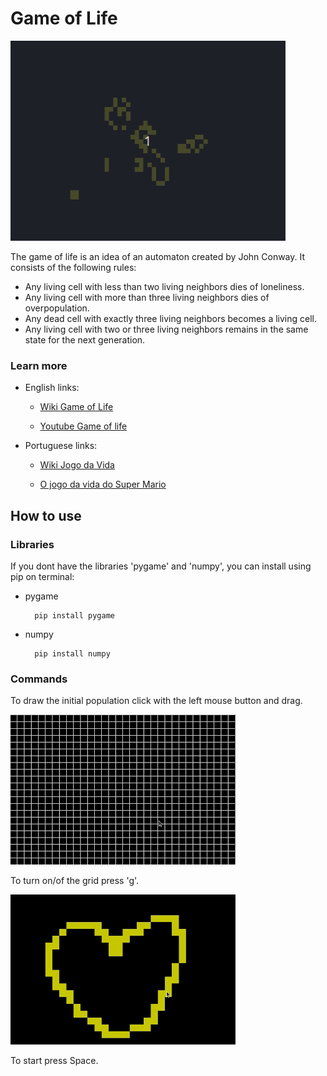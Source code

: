 # Game of Life

<img src= "https://github.com/EuReinoso/Conway-Automaton/blob/master/assets/continuous.gif" width = "440" height = "320" />

The game of life is an idea of an automaton created by John Conway. It consists of the following rules:

- Any living cell with less than two living neighbors dies of loneliness.
- Any living cell with more than three living neighbors dies of overpopulation.
- Any dead cell with exactly three living neighbors becomes a living cell.
- Any living cell with two or three living neighbors remains in the same state for the next generation.

### Learn more

- English links:
    
    - <a href= "https://en.wikipedia.org/wiki/Conway%27s_Game_of_Life">Wiki Game of Life</a>

    - <a href= "https://www.youtube.com/watch?v=C2vgICfQawE&t=200s">Youtube Game of life</a>
- Portuguese links:
    - <a href= "https://pt.wikipedia.org/wiki/Jogo_da_vida">Wiki Jogo da Vida</a>

    - <a href= "https://www.youtube.com/watch?v=qTwqL69PK_Y&t=122s">O jogo da vida do Super Mario</a>

## How to use

### Libraries
If you dont have the libraries 'pygame' and 'numpy', you can install using pip on terminal:

- pygame
    
        pip install pygame

- numpy

        pip install numpy

### Commands

 To draw the initial population click with the left mouse button and drag.

<img src= "https://github.com/EuReinoso/Conway-Automaton/blob/master/assets/draw.gif" width = "360" height = "240" />

To turn on/of the grid press 'g'.

<img src= "https://github.com/EuReinoso/Conway-Automaton/blob/master/assets/grid.gif" width = "360" height = "240" />


To start press Space.